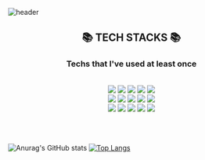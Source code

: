 ![header](https://capsule-render.vercel.app/api?type=slice&color=79f496&height=300&section=header&text=Hyunbin%20Hwang&fontSize=50&desc=Hello%20Kang&fontColor=black&descSize=20)

<div align=center><h2>📚 TECH STACKS 📚</h2></div>

<div align=center><h3>Techs that I've used at least once</h3></div>
<br>

<div align=center>
    <img src="https://img.shields.io/badge/PHP-777BB4?style=for-the-badge&logo=PHP&logoColor=white">
    <img src="https://img.shields.io/badge/Java-777B34?style=for-the-badge&logo=&logoColor=white">
    <img src="https://img.shields.io/badge/Codeigniter-EF4223?style=for-the-badge&logo=Codeigniter&logoColor=white">
    <img src="https://img.shields.io/badge/Spring-6DB33F?style=for-the-badge&logo=Spring&logoColor=white">
    <img src="https://img.shields.io/badge/JavaScript-F7DF1E?style=for-the-badge&logo=JavaScript&logoColor=black">
    <br>
    <img src="https://img.shields.io/badge/HTML5-E34F26?style=for-the-badge&logo=html5&logoColor=white">
    <img src="https://img.shields.io/badge/CSS3-1572B6?style=for-the-badge&logo=CSS3&logoColor=white">
    <img src="https://img.shields.io/badge/MySQL-4479A1?style=for-the-badge&logo=MySQL&logoColor=white">
    <img src="https://img.shields.io/badge/MariaDB-003545?style=for-the-badge&logo=MariaDB&logoColor=white">
    <img src="https://img.shields.io/badge/Oracle-F80000?style=for-the-badge&logo=Oracle&logoColor=white">
    <br>
    <img src="https://img.shields.io/badge/Jquery-0769AD?style=for-the-badge&logo=Jquery&logoColor=white">
    <img src="https://img.shields.io/badge/Linux-FCC624?style=for-the-badge&logo=Linux&logoColor=white">
    <img src="https://img.shields.io/badge/Node.js-339933?style=for-the-badge&logo=Node.js&logoColor=white">
    <img src="https://img.shields.io/badge/Python-3776AB?style=for-the-badge&logo=Python&logoColor=white">
    <img src="https://img.shields.io/badge/Swift-F05138?style=for-the-badge&logo=Swift&logoColor=white">
</div>

<br><br>

![Anurag's GitHub stats](https://github-readme-stats.vercel.app/api?username=hyunbinHwang&show_icons=true&theme=vue)
﻿[![Top Langs](https://github-readme-stats.vercel.app/api/top-langs/?username=hyunbinHwang&langs_count=10&layout=compact&theme=default)](https://github.com/hyunbinHwang/hyunbinHwang)

<!--
**hyunbinHwang/hyunbinHwang** is a ✨ _special_ ✨ repository because its `README.md` (this file) appears on your GitHub profile.

Here are some ideas to get you started:

- 🔭 I’m currently working on ...
- 🌱 I’m currently learning ...
- 👯 I’m looking to collaborate on ...
- 🤔 I’m looking for help with ...
- 💬 Ask me about ...
- 📫 How to reach me: ...
- 😄 Pronouns: ...
- ⚡ Fun fact: ...
-->
